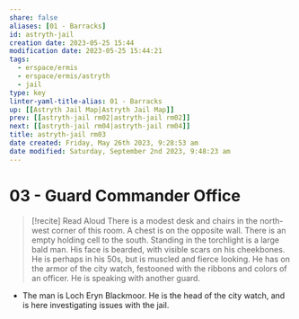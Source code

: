 ```yaml
---
share: false
aliases: [01 - Barracks]
id: astryth-jail 
creation date: 2023-05-25 15:44
modification date: 2023-05-25 15:44:21
tags:
  - erspace/ermis
  - erspace/ermis/astryth
  - jail
type: key
linter-yaml-title-alias: 01 - Barracks
up: [[Astryth Jail Map|Astryth Jail Map]]
prev: [[astryth-jail rm02|astryth-jail rm02]] 
next: [[astryth-jail rm04|astryth-jail rm04]] 
title: astryth-jail rm03
date created: Friday, May 26th 2023, 9:28:53 am
date modified: Saturday, September 2nd 2023, 9:48:23 am
---
```


# 03 - Guard Commander Office

> [!recite] Read Aloud
> There is a modest desk and chairs in the north-west corner of this room. A chest is on the opposite wall. There is an empty holding cell to the south. Standing in the torchlight is a large bald man. His face is bearded, with visible scars on his cheekbones. He is perhaps in his 50s, but is muscled and fierce looking. He has on the armor of the city watch, festooned with the ribbons and colors of an officer. He is speaking with another guard.  

- The man is Loch Eryn Blackmoor. He is the head of the city watch, and is here investigating issues with the jail. 
